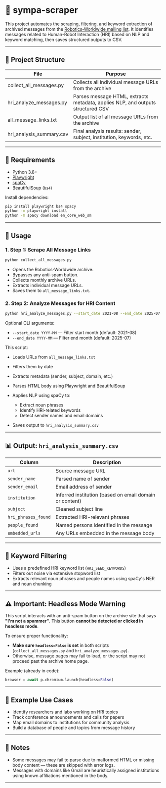 # 🤖 sympa-scraper

This project automates the scraping, filtering, and keyword extraction of archived messages from the [Robotics-Worldwide mailing list](https://www.lists.kit.edu/sympa/arc/robotics-worldwide). It identifies messages related to Human-Robot Interaction (HRI) based on NLP and keyword matching, then saves structured outputs to CSV.

---

## 📂 Project Structure

| File                     | Purpose                                                                         |
| -------------------------| ------------------------------------------------------------------------------- |
| collect_all_messages.py  | Collects all individual message URLs from the archive                           |
| hri_analyze_messages.py  | Parses message HTML, extracts metadata, applies NLP, and outputs structured CSV |
| all_message_links.txt    | Output list of all message URLs from the archive                                |
| hri_analysis_summary.csv | Final analysis results: sender, subject, institution, keywords, etc.            |

---

## 🔧 Requirements

* Python 3.8+
* [Playwright](https://playwright.dev/python/)
* [spaCy](https://spacy.io/)
* BeautifulSoup (`bs4`)

Install dependencies:

```bash
pip install playwright bs4 spacy
python -m playwright install
python -m spacy download en_core_web_sm
```

---

## 🚀 Usage

### 1. **Step 1: Scrape All Message Links**

```bash
python collect_all_messages.py
```

* Opens the Robotics-Worldwide archive.
* Bypasses any anti-spam button.
* Collects monthly archive URLs.
* Extracts individual message URLs.
* Saves them to `all_message_links.txt`.

### 2. **Step 2: Analyze Messages for HRI Content**

```bash
python hri_analyze_messages.py --start_date 2021-08 --end_date 2025-07
```

Optional CLI arguments:

* `--start_date YYYY-MM` — Filter start month (default: 2021-08)
* `--end_date YYYY-MM` — Filter end month (default: 2025-07)

This script:

* Loads URLs from `all_message_links.txt`
* Filters them by date
* Extracts metadata (sender, subject, domain, etc.)
* Parses HTML body using Playwright and BeautifulSoup
* Applies NLP using spaCy to:

  * Extract noun phrases
  * Identify HRI-related keywords
  * Detect sender names and email domains
* Saves output to `hri_analysis_summary.csv`

---

## 📊 Output: `hri_analysis_summary.csv`

| Column              | Description                                             |
| ------------------- | ------------------------------------------------------- |
| `url`               | Source message URL                                      |
| `sender_name`       | Parsed name of sender                                   |
| `sender_email`      | Email address of sender                                 |
| `institution`       | Inferred institution (based on email domain or content) |
| `subject`           | Cleaned subject line                                    |
| `hri_phrases_found` | Extracted HRI-relevant phrases                          |
| `people_found`      | Named persons identified in the message                 |
| `embedded_urls`     | Any URLs embedded in the message body                   |

---

## 🧠 Keyword Filtering

* Uses a predefined HRI keyword list (`HRI_SEED_KEYWORDS`)
* Filters out noise via extensive stopword list
* Extracts relevant noun phrases and people names using spaCy's NER and noun chunking

---

## ⚠️ Important: Headless Mode Warning

This script interacts with an anti-spam button on the archive site that says **"I'm not a spammer"**. This button **cannot be detected or clicked in headless mode**.

To ensure proper functionality:

- **Make sure `headless=False` is set** in both scripts (`collect_all_messages.py` and `hri_analyze_messages.py`).
- Otherwise, message pages may fail to load, or the script may not proceed past the archive home page.

Example (already in code):
```python
browser = await p.chromium.launch(headless=False)
```

---

## 🧪 Example Use Cases

* Identify researchers and labs working on HRI topics
* Track conference announcements and calls for papers
* Map email domains to institutions for community analysis
* Build a database of people and topics from message history

---

## 📌 Notes

* Some messages may fail to parse due to malformed HTML or missing body content — these are skipped with error logs.
* Messages with domains like Gmail are heuristically assigned institutions using known affiliations mentioned in the body.

---


